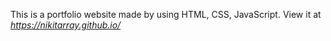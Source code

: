 This is a portfolio website made by using HTML, CSS, JavaScript.
View it at *https://nikitarray.github.io/*
